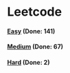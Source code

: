 # Leetcode

<h4><a href="https://github.com/lon-yang/leetcode/blob/master/docs/Easy.md">Easy</a>  (Done: 141)</h4>
<h4><a href="https://github.com/lon-yang/leetcode/blob/master/docs/Medium.md">Medium</a>  (Done: 67)</h4>
<h4><a href="https://github.com/lon-yang/leetcode/blob/master/docs/Hard.md">Hard</a>  (Done: 2)</h4>